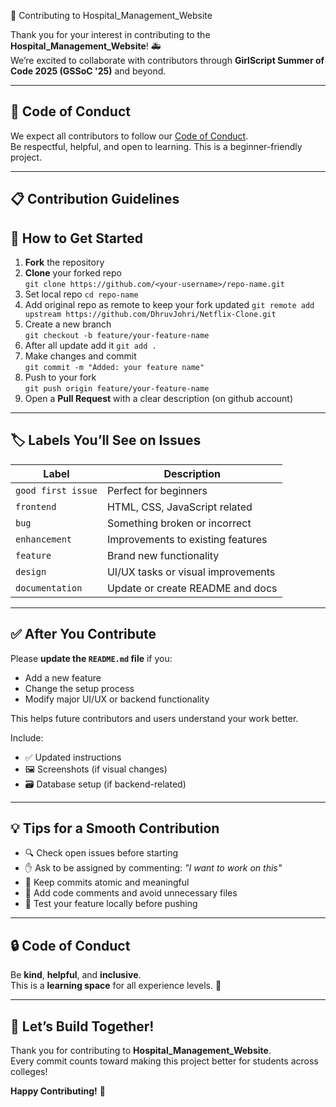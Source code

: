 🤝 Contributing to Hospital_Management_Website

Thank you for your interest in contributing to the **Hospital_Management_Website**! 🚑  
We’re excited to collaborate with contributors through **GirlScript Summer of Code 2025 (GSSoC '25)** and beyond.


---

## 🚀 Code of Conduct

We expect all contributors to follow our [Code of Conduct](./CODE_OF_CONDUCT.md).  
Be respectful, helpful, and open to learning. This is a beginner-friendly project.

---

## 📋 Contribution Guidelines

## 🧩 How to Get Started

1. **Fork** the repository
2. **Clone** your forked repo  
   `git clone https://github.com/<your-username>/repo-name.git`
3. Set local repo  `cd repo-name`
4. Add original repo as remote to keep your fork updated `git remote add upstream https://github.com/DhruvJohri/Netflix-Clone.git` 
5. Create a new branch  
   `git checkout -b feature/your-feature-name`
6. After all update add it `git add .`
7. Make changes and commit  
   `git commit -m "Added: your feature name"`
8. Push to your fork  
   `git push origin feature/your-feature-name`
9. Open a **Pull Request** with a clear description (on github account)


---

## 🏷 Labels You’ll See on Issues

| Label              | Description                             |
|--------------------|-----------------------------------------|
| `good first issue` | Perfect for beginners                   |
| `frontend`         | HTML, CSS, JavaScript related           |
| `bug`              | Something broken or incorrect           |
| `enhancement`      | Improvements to existing features       |
| `feature`          | Brand new functionality                 |
| `design`           | UI/UX tasks or visual improvements      |
| `documentation`    | Update or create README and docs        |

---

## ✅ After You Contribute

Please **update the `README.md` file** if you:

- Add a new feature  
- Change the setup process  
- Modify major UI/UX or backend functionality  

This helps future contributors and users understand your work better.

Include:

- ✅ Updated instructions  
- 🖼️ Screenshots (if visual changes)  
- 🗃️ Database setup (if backend-related)  

---

## 💡 Tips for a Smooth Contribution

- 🔍 Check open issues before starting  
- ✋ Ask to be assigned by commenting: _"I want to work on this"_  
- 🔗 Keep commits atomic and meaningful  
- 💬 Add code comments and avoid unnecessary files  
- 🧪 Test your feature locally before pushing  

---


## 🔒 Code of Conduct

Be **kind**, **helpful**, and **inclusive**.  
This is a **learning space** for all experience levels. 💙

---

## 🙌 Let’s Build Together!

Thank you for contributing to **Hospital_Management_Website**.  
Every commit counts toward making this project better for students across colleges!

**Happy Contributing!** 🎉
